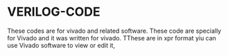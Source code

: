 # VERILOG-CODE
These codes are for vivado and related software.
These code are specially for Vivado and it was written for vivado.
TThese are in xpr format yiu can use Vivado software to view or edit it,
